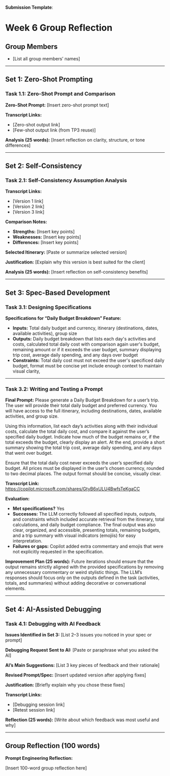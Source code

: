 
**Submission Template**:

# Week 6 Group Reflection

## Group Members
- [List all group members’ names]

---

## Set 1: Zero-Shot Prompting

### Task 1.1: Zero-Shot Prompt and Comparison

**Zero-Shot Prompt:**
[Insert zero-shot prompt text]

**Transcript Links:**
- [Zero-shot output link]
- [Few-shot output link (from TP3 reuse)]

**Analysis (25 words):**
[Insert reflection on clarity, structure, or tone differences]

---

## Set 2: Self-Consistency

### Task 2.1: Self-Consistency Assumption Analysis

**Transcript Links:**
- [Version 1 link]
- [Version 2 link]
- [Version 3 link]

**Comparison Notes:**
- **Strengths:** [Insert key points]
- **Weaknesses:** [Insert key points]
- **Differences:** [Insert key points]

**Selected Itinerary:**
[Paste or summarize selected version]

**Justification:**
[Explain why this version is best suited for the client]

**Analysis (25 words):**
[Insert reflection on self-consistency benefits]

---

## Set 3: Spec-Based Development

### Task 3.1: Designing Specifications

**Specifications for “Daily Budget Breakdown” Feature:**
- **Inputs:** Total daily budget and currency, itinerary (destinations, dates, available activities), group size
- **Outputs:** Daily budget breakdown that lists each day's activities and costs, calculated total daily cost with comparison again user's budget, remaining amount or if it exceeds the user budget, summary displaying trip cost, average daily spending, and any days over budget
- **Constraints:** Total daily cost must not exceed the user's specificed daily budget, format must be concise yet include enough context to maintain visual clarity, 

---

### Task 3.2: Writing and Testing a Prompt

**Final Prompt:**
Please generate a Daily Budget Breakdown for a user’s trip. The user will provide their total daily budget and preferred currency. You will have access to the full itinerary, including destinations, dates, available activities, and group size.

Using this information, list each day’s activities along with their individual costs, calculate the total daily cost, and compare it against the user’s specified daily budget. Indicate how much of the budget remains or, if the total exceeds the budget, clearly display an alert. At the end, provide a short summary showing the total trip cost, average daily spending, and any days that went over budget.

Ensure that the total daily cost never exceeds the user’s specified daily budget. All prices must be displayed in the user’s chosen currency, rounded to two decimal places. The output format should be concise, visually clear.

**Transcript Link:**
https://copilot.microsoft.com/shares/GtyB6xULU4BwfsTeKgaCC

**Evaluation:**
- **Met specifications?** Yes
- **Successes:** The LLM correctly followed all specified inputs, outputs, and constraints which included accurate retrieval from the itinerary, total calculations, and daily budget compliance. The final output was also clear, organized, and accessible, presenting totals, remaining budgets, and a trip summary with visual indicators (emojiis) for easy interpretation.
- **Failures or gaps:** Copilot added extra commentary and emojis that were not explicitly requested in the specification. 

**Improvement Plan (25 words):**
Future iterations should ensure that the output remains strictly aligned with the provided specifications by removing any unnecessary commentary or weird stylistic things. The LLM’s responses should focus only on the outputs defined in the task (activities, totals, and summaries) without adding decorative or conversational elements.

---

## Set 4: AI-Assisted Debugging

### Task 4.1: Debugging with AI Feedback

**Issues Identified in Set 3:**
[List 2–3 issues you noticed in your spec or prompt]

**Debugging Request Sent to AI:**
[Paste or paraphrase what you asked the AI]

**AI’s Main Suggestions:**
[List 3 key pieces of feedback and their rationale]

**Revised Prompt/Spec:**
[Insert updated version after applying fixes]

**Justification:**
[Briefly explain why you chose these fixes]

**Transcript Links:**
- [Debugging session link]
- [Retest session link]

**Reflection (25 words):**
[Write about which feedback was most useful and why]

---

## Group Reflection (100 words)

**Prompt Engineering Reflection:**


[Insert 100-word group reflection here]

